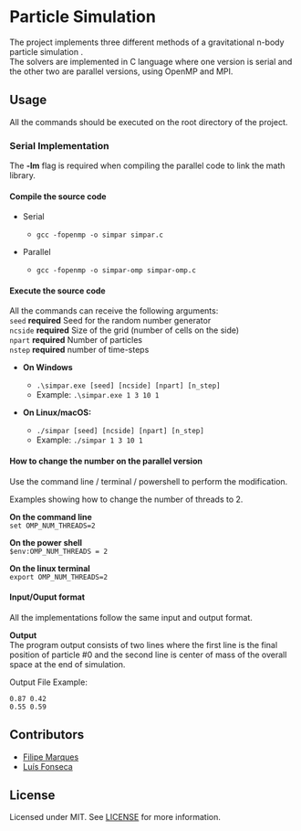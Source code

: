 # Particle Simulation
The project implements three different methods of a gravitational n-body particle simulation .  
The solvers are implemented in C language where one version is serial and the other two are parallel versions, using OpenMP and MPI.

## Usage

All the commands should be executed on the root directory of the project.  
### Serial Implementation

The **-lm** flag is required when compiling the parallel code to link the math library.  

#### Compile the source code
* Serial
    * `gcc -fopenmp -o simpar simpar.c`

* Parallel
    * `gcc -fopenmp -o simpar-omp simpar-omp.c`

#### Execute the source code
All the commands can receive the following arguments:  
`seed` **required** Seed for the random number generator  
`ncside` **required** Size of the grid (number of cells on the side)  
`npart` **required** Number of particles  
`nstep` **required** number of time-steps  

* **On Windows**
    * `.\simpar.exe [seed] [ncside] [npart] [n_step]`  
    * Example: `.\simpar.exe 1 3 10 1`
	
* **On Linux/macOS:**  
    * `./simpar [seed] [ncside] [npart] [n_step]`  
    * Example: `./simpar 1 3 10 1`


#### How to change the number on the parallel version
Use the command line / terminal / powershell to perform the modification.  

Examples showing how to change the number of threads to 2.

**On the command line**  
`set OMP_NUM_THREADS=2`
	
**On the power shell**  
`$env:OMP_NUM_THREADS = 2`

**On the linux terminal**  
`export OMP_NUM_THREADS=2`


#### Input/Ouput format
All the implementations follow the same input and output format.
	
**Output**  
The program output consists of two lines where the first line is the final position of particle #0 and the second line is center of mass of the overall space at the end of simulation. 

Output File Example: 
```
0.87 0.42
0.55 0.59
```

## Contributors
* [Filipe Marques](https://github.com/Akorra)
* [Luís Fonseca](https://github.com/nekrotzar)

## License  
Licensed under MIT. See [LICENSE](LICENSE) for more information. 
